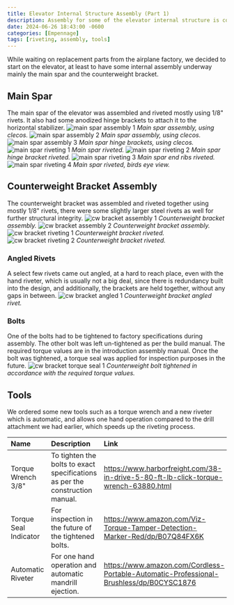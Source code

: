 ```yaml
---
title: Elevator Internal Structure Assembly (Part 1)
description: Assembly for some of the elevator internal structure is complete.
date: 2024-06-26 18:43:00 -0600
categories: [Empennage]
tags: [riveting, assembly, tools]
---
```


While waiting on replacement parts from the airplane factory, we decided to start on the elevator, at least to have some internal assembly underway mainly the main spar and the counterweight bracket.

## Main Spar
The main spar of the elevator was assembled and riveted mostly using 1/8" rivets. It also had some anodized hinge brackets to attach it to the horizontal stabilizer.
![main spar assembly 1](/assets/img/posts/empennage/elevator/main-spar-assembly-1.jpg)
_Main spar assembly, using clecos._
![main spar assembly 2](/assets/img/posts/empennage/elevator/main-spar-assembly-2.jpg)
_Main spar assembly, using clecos._
![main spar assembly 3](/assets/img/posts/empennage/elevator/main-spar-assembly-3.jpg)
_Main spar hinge brackets, using clecos._
![main spar riveting 1](/assets/img/posts/empennage/elevator/main-spar-riveting-1.jpg)
_Main spar riveted._
![main spar riveting 2](/assets/img/posts/empennage/elevator/main-spar-riveting-2.jpg)
_Main spar hinge bracket riveted._
![main spar riveting 3](/assets/img/posts/empennage/elevator/main-spar-riveting-3.jpg)
_Main spar end ribs riveted._
![main spar riveting 4](/assets/img/posts/empennage/elevator/main-spar-riveting-4.jpg)
_Main spar riveted, birds eye view._

## Counterweight Bracket Assembly
The counterweight bracket was assembled and riveted together using mostly 1/8" rivets, there were some slightly larger steel rivets as well for further structural integrity.
![cw bracket assembly 1](/assets/img/posts/empennage/elevator/cw-bracket-assembly-1.jpg)
_Counterweight bracket assembly._
![cw bracket assembly 2](/assets/img/posts/empennage/elevator/cw-bracket-assembly-2.jpg)
_Counterweight bracket assembly._
![cw bracket riveting 1](/assets/img/posts/empennage/elevator/cw-bracket-riveting-3.jpg)
_Counterweight bracket riveted._
![cw bracket riveting 2](/assets/img/posts/empennage/elevator/cw-bracket-riveting-4.jpg)
_Counterweight bracket riveted._

### Angled Rivets
A select few rivets came out angled, at a hard to reach place, even with the hand riveter, which is usually not a big deal, since there is redundancy built into the design, and additionally, the brackets are held together, without any gaps in between.
![cw bracket angled 1](/assets/img/posts/empennage/elevator/cw-bracket-riveting-1.jpg)
_Counterweight bracket angled rivet._

### Bolts
One of the bolts had to be tightened to factory specifications during assembly. The other bolt was left un-tightened as per the build manual. The required torque values are in the introduction assembly manual. Once the bolt was tightened, a torque seal was applied for inspection purposes in the future.
![cw bracket torque seal 1](/assets/img/posts/empennage/elevator/cw-bracket-riveting-2.jpg)
_Counterweight bolt tightened in accordance with the required torque values._

## Tools
We ordered some new tools such as a torque wrench and a new riveter which is automatic, and allows one hand operation compared to the drill attachment we had earlier, which speeds up the riveting process.

| Name                  | Description                                                                  | Link                                                                                    |
|:----------------------|:-----------------------------------------------------------------------------|:----------------------------------------------------------------------------------------|
| Torque Wrench 3/8"    | To tighten the bolts to exact specifications as per the construction manual. | https://www.harborfreight.com/38-in-drive-5-80-ft-lb-click-torque-wrench-63880.html     |
| Torque Seal Indicator | For inspection in the future of the tightened bolts.                         | https://www.amazon.com/Viz-Torque-Tamper-Detection-Marker-Red/dp/B07Q84FX6K             |
| Automatic Riveter     | For one hand operation and automatic mandrill ejection.                      | https://www.amazon.com/Cordless-Portable-Automatic-Professional-Brushless/dp/B0CYSC1876 |
